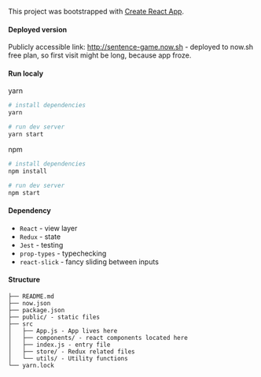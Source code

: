 This project was bootstrapped with [Create React App](https://github.com/facebook/create-react-app).

#### Deployed version

Publicly accessible link: http://sentence-game.now.sh - deployed to now.sh free plan, so first visit might be long, because app froze.

#### Run localy

yarn

```bash
# install dependencies
yarn

# run dev server
yarn start

```

npm

```bash
# install dependencies
npm install

# run dev server
npm start
```

#### Dependency

- `React` - view layer
- `Redux` - state
- `Jest` - testing
- `prop-types` - typechecking
- `react-slick` - fancy sliding between inputs

#### Structure

```
├── README.md
├── now.json
├── package.json
├── public/ - static files
├── src
│   ├── App.js - App lives here
│   ├── components/ - react components located here
│   ├── index.js - entry file
│   ├── store/ - Redux related files
│   └── utils/ - Utility functions
└── yarn.lock
```
